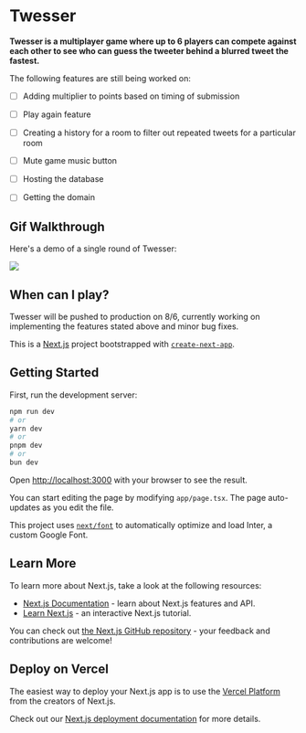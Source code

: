 # Twesser



**Twesser is a multiplayer game where up to 6 players can compete against each other to see who can guess the tweeter behind a blurred tweet the fastest.**


The following features are still being worked on:

- [ ] Adding multiplier to points based on timing of submission
- [ ] Play again feature 
- [ ] Creating a history for a room to filter out repeated tweets for a particular room
- [ ] Mute game music button
- [ ] Hosting the database
- [ ] Getting the domain
      

## Gif Walkthrough

Here's a demo of a single round of Twesser:

<img src='https://github.com/WriteCodeRAM/Twesser/blob/main/TwesserDemov1.gif' />

## When can I play? 

Twesser will be pushed to production on 8/6, currently working on implementing the features stated above and minor bug fixes.

This is a [Next.js](https://nextjs.org/) project bootstrapped with [`create-next-app`](https://github.com/vercel/next.js/tree/canary/packages/create-next-app).

## Getting Started

First, run the development server:

```bash
npm run dev
# or
yarn dev
# or
pnpm dev
# or
bun dev
```

Open [http://localhost:3000](http://localhost:3000) with your browser to see the result.

You can start editing the page by modifying `app/page.tsx`. The page auto-updates as you edit the file.

This project uses [`next/font`](https://nextjs.org/docs/basic-features/font-optimization) to automatically optimize and load Inter, a custom Google Font.

## Learn More

To learn more about Next.js, take a look at the following resources:

- [Next.js Documentation](https://nextjs.org/docs) - learn about Next.js features and API.
- [Learn Next.js](https://nextjs.org/learn) - an interactive Next.js tutorial.

You can check out [the Next.js GitHub repository](https://github.com/vercel/next.js/) - your feedback and contributions are welcome!

## Deploy on Vercel

The easiest way to deploy your Next.js app is to use the [Vercel Platform](https://vercel.com/new?utm_medium=default-template&filter=next.js&utm_source=create-next-app&utm_campaign=create-next-app-readme) from the creators of Next.js.

Check out our [Next.js deployment documentation](https://nextjs.org/docs/deployment) for more details.
